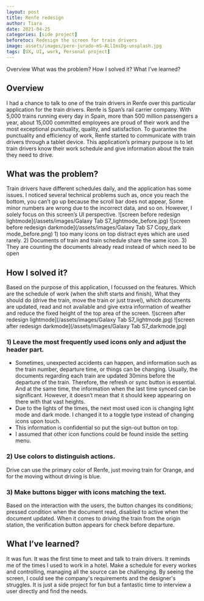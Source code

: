 ```yaml
---
layout: post
title: Renfe redesign
author: Tiara
date: 2021-04-25
categories: [side project]
beforetoc: Redesign the screen for train drivers
image: assets/images/pere-jurado-mS-ALlImsDg-unsplash.jpg
tags: [UX, UI, work, Personal project]
---
```



Overview
What was the problem?
How I solved it?
What I’ve learned?

## Overview

I had a chance to talk to one of the train drivers in Renfe over this particular application for the train drivers.
Renfe is Span’s rail carrier company. With 5,000 trains running every day in Spain, more than 500 million passengers a year, about 15,000 committed employees are proud of their work and the most exceptional punctuality, quality, and satisfaction.
To guarantee the punctuality and efficiency of work, Renfe started to communicate with train drivers through a tablet device. This application’s primary purpose is to let train drivers know their work schedule and give information about the train they need to drive.  

## What was the problem?

Train drivers have different schedules daily, and the application has some issues. I noticed several technical problems such as, once you reach the bottom, you can’t go up because the scroll bar does not appear, Some minor numbers are wrong due to the incorrect data, and so on. However, I solely focus on this screen’s UI perspective.
![screen before redesign lightmode](/assets/images/Galaxy Tab S7_lightmode_before.jpg)
![screen before redesign darkmode](/assets/images/Galaxy Tab S7 Copy_dark mode_before.png)
	1) too many icons on top distract eyes which are used rarely.
	2) Documents of train and train schedule share the same icon.
	3) They are counting the documents already read instead of which need to be open

## How I solved it?

Based on the purpose of this application, I focussed on the features. Which are the schedule of work (when the shift starts and finish), What they should do (drive the train, move the train or just travel), which documents are updated, read and not available and give extra information of weather and reduce the fixed height of the top area of the screen.
![screen after redesign lightmode](/assets/images/Galaxy Tab S7_lightmode.jpg)
![screen after redesign darkmode](/assets/images/Galaxy Tab S7_darkmode.jpg)

### 1) Leave the most frequently used icons only and adjust the header part. 
- Sometimes, unexpected accidents can happen, and information such as the train number, departure time, or things can be changing. Usually, the documents regarding each train are updated 30mins before the departure of the train. Therefore, the refresh or sync button is essential. And at the same time, the information when the last time synced can be significant. However, it doesn’t mean that it should keep appearing on there with that vast heights. 
- Due to the lights of the times, the next most used icon is changing light mode and dark mode. I changed it to a toggle type instead of changing icons upon touch.
- This information is confidential so put the sign-out button on top.
- I assumed that other icon functions could be found inside the setting menu. 

### 2) Use colors to distinguish actions. 
Drive can use the primary color of Renfe, just moving train for Orange, and for the moving without driving is blue. 

### 3) Make buttons bigger with icons matching the text. 
Based on the interaction with the users, the button changes its conditions; pressed condition when the document read, disabled to active when the document updated. When it comes to driving the train from the origin station, the verification button appears for check before departure. 

## What I’ve learned?

It was fun. It was the first time to meet and talk to train drivers. It reminds me of the times I used to work in a hotel. Make a schedule for every workes and controlling, managing all the source can be challenging.   By seeing the screen, I could see the company's requirements and the designer's struggles. It is just a side project for fun but a fantastic time to interview a user directly and find the needs.
